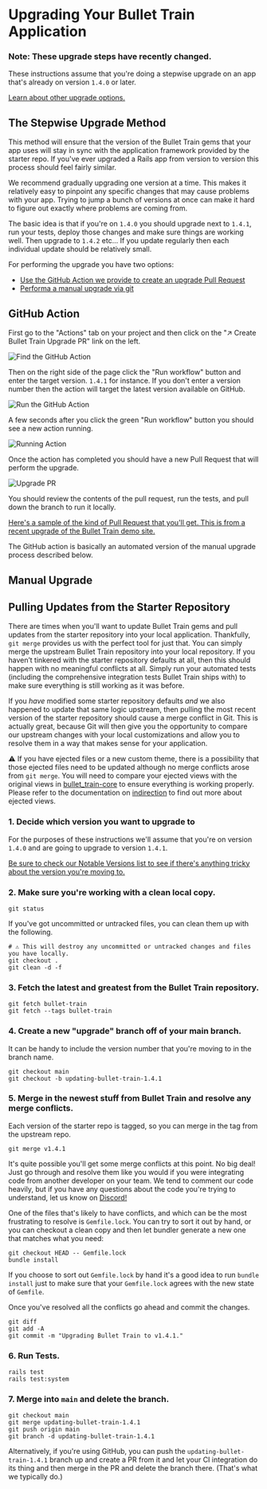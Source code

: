# Upgrading Your Bullet Train Application

<div class="rounded-md border bg-amber-100 border-amber-200 py-4 px-5 mb-3 not-prose">
  <h3 class="text-sm text-amber-800 font-light mb-2">
    Note: These upgrade steps have recently changed.
  </h3>
  <p class="text-sm text-amber-800 font-light mb-2">
    These instructions assume that you're doing a stepwise upgrade on an app that's already on version <code>1.4.0</code> or later.
  </p>
  <p class="text-sm text-amber-800 font-light">
    <a href="/docs/upgrades/options">Learn about other upgrade options.</a>
  </p>
</div>

## The Stepwise Upgrade Method

This method will ensure that the version of the Bullet Train gems that your app uses will stay in sync
with the application framework provided by the starter repo. If you've ever upgraded a Rails app from
version to version this process should feel fairly similar.

We recommend gradually upgrading one version at a time. This makes it relatively easy to pinpoint any
specific changes that may cause problems with your app. Trying to jump a bunch of versions at once can
make it hard to figure out exactly where problems are coming from.

The basic idea is that if you're on `1.4.0` you should upgrade next to `1.4.1`, run your tests, deploy
those changes and make sure things are working well. Then upgrade to `1.4.2` etc... If you update regularly
then each individual update should be relatively small.

For performing the upgrade you have two options:

* [Use the GitHub Action we provide to create an upgrade Pull Request](./upgrades#github-action)
* [Performa a manual upgrade via git](./upgrades#manual-upgrade)

## GitHub Action

First go to the "Actions" tab on your project and then click on the "↗️  Create Bullet Train Upgrade PR" link on the left.

![Find the GitHub Action](https://bullettrain.co/assets/upgrade-images/1-find-action.png)

Then on the right side of the page click the "Run workflow" button and enter the target version. `1.4.1` for instance.
If you don't enter a version number then the action will target the latest version available on GitHub.

![Run the GitHub Action](https://bullettrain.co/assets/upgrade-images/2-run-action.png)

A few seconds after you click the green "Run workflow" button you should see a new action running.

![Running Action](https://bullettrain.co/assets/upgrade-images/3-running-action.png)

Once the action has completed you should have a new Pull Request that will perform the upgrade.

![Upgrade PR](https://bullettrain.co/assets/upgrade-images/4-upgrade-pr.png)

You should review the contents of the pull request, run the tests, and pull down the branch to run it locally.

[Here's a sample of the kind of Pull Request that you'll get. This is from a recent upgrade of the Bullet Train demo site.](https://github.com/bullet-train-co/bullet_train-demo_site/pull/47)

The GitHub action is basically an automated version of the manual upgrade process described below.

## Manual Upgrade

## Pulling Updates from the Starter Repository

There are times when you'll want to update Bullet Train gems and pull updates from the starter repository into your local application.
Thankfully, `git merge` provides us with the perfect tool for just that. You can simply merge the upstream Bullet Train repository into
your local repository. If you haven’t tinkered with the starter repository defaults at all, then this should happen with no meaningful
conflicts at all. Simply run your automated tests (including the comprehensive integration tests Bullet Train ships with) to make sure
everything is still working as it was before.

If you _have_ modified some starter repository defaults _and_ we also happened to update that same logic upstream, then pulling the most
recent version of the starter repository should cause a merge conflict in Git. This is actually great, because Git will then give you the
opportunity to compare our upstream changes with your local customizations and allow you to resolve them in a way that makes sense for
your application.

⚠️ If you have ejected files or a new custom theme, there is a possibility that those ejected files need to be updated although no merge conflicts arose from `git merge`. You will need to compare your ejected views with the original views in [bullet_train-core](https://github.com/bullet-train-co/bullet_train-core) to ensure everything is working properly. Please refer to the documentation on [indirection](indirection) to find out more about ejected views.

### 1. Decide which version you want to upgrade to

For the purposes of these instructions we'll assume that you're on version `1.4.0` and are going to upgrade to version `1.4.1`.

[Be sure to check our Notable Versions list to see if there's anything tricky about the version you're moving to.](/docs/upgrades/notable-versions)

### 2. Make sure you're working with a clean local copy.

```
git status
```

If you've got uncommitted or untracked files, you can clean them up with the following.

```
# ⚠️ This will destroy any uncommitted or untracked changes and files you have locally.
git checkout .
git clean -d -f
```

### 3. Fetch the latest and greatest from the Bullet Train repository.

```
git fetch bullet-train
git fetch --tags bullet-train
```

### 4. Create a new "upgrade" branch off of your main branch.

It can be handy to include the version number that you're moving to in the branch name.

```
git checkout main
git checkout -b updating-bullet-train-1.4.1
```

### 5. Merge in the newest stuff from Bullet Train and resolve any merge conflicts.

Each version of the starter repo is tagged, so you can merge in the tag from the upstream repo.

```
git merge v1.4.1
```

It's quite possible you'll get some merge conflicts at this point. No big deal! Just go through and
resolve them like you would if you were integrating code from another developer on your team. We tend
to comment our code heavily, but if you have any questions about the code you're trying to understand,
let us know on [Discord!](https://discord.gg/bullettrain)

One of the files that's likely to have conflicts, and which can be the most frustrating to resolve is
`Gemfile.lock`. You can try to sort it out by hand, or you can checkout a clean copy and then let bundler
generate a new one that matches what you need:

```
git checkout HEAD -- Gemfile.lock
bundle install
```

If you choose to sort out `Gemfile.lock` by hand it's a good idea to run `bundle install` just to make
sure that your `Gemfile.lock` agrees with the new state of `Gemfile`.

Once you've resolved all the conflicts go ahead and commit the changes.

```
git diff
git add -A
git commit -m "Upgrading Bullet Train to v1.4.1."
```

### 6. Run Tests.

```
rails test
rails test:system
```

### 7. Merge into `main` and delete the branch.

```
git checkout main
git merge updating-bullet-train-1.4.1
git push origin main
git branch -d updating-bullet-train-1.4.1
```

Alternatively, if you're using GitHub, you can push the `updating-bullet-train-1.4.1` branch up and create a
PR from it and let your CI integration do its thing and then merge in the PR and delete the branch there.
(That's what we typically do.)
